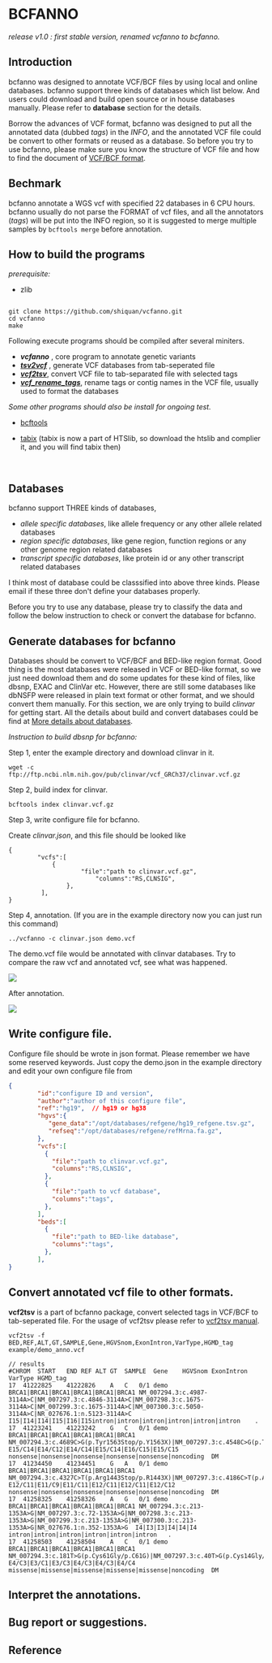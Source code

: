 
BCFANNO
==========

*release v1.0 :  first stable version, renamed vcfanno to bcfanno.*



## **Introduction**

bcfanno was designed to annotate VCF/BCF files by using local and online databases. bcfanno support three kinds of databases which list below. And users could download and build open source or in house databases manually. Please refer to **database** section for the details.

Borrow the advances of VCF format, bcfanno was designed to put all the annotated data (dubbed *tags*) in the *INFO*, and the annotated VCF file could be convert to other formats or reused as a database. So before you try to use bcfanno, please make sure you know the structure of VCF file and how to find the document of [VCF/BCF format](https://samtools.github.io/hts-specs/VCFv4.2.pdf).



## Bechmark

bcfanno annotate a WGS vcf with specified 22 databases in 6 CPU hours. bcfanno usually do not parse the FORMAT of vcf files, and all the annotators (*tags*) will be put into the INFO region, so it is suggested to merge multiple samples by `bcftools merge` before annotation.





## **How to build the programs**

*prerequisite:*

* zlib

```

git clone https://github.com/shiquan/vcfanno.git
cd vcfanno
make
```

Following execute programs should be compiled after several miniters.

* ***vcfanno*** , core program to annotate genetic variants
* [***tsv2vcf***](https://github.com/shiquan/vcfanno/blob/master/documents/tsv2vcf_manual.md) ,  generate VCF databases from tab-seperated file
* [***vcf2tsv***](https://github.com/shiquan/vcfanno/blob/master/documents/vcf2tsv_manual.md), convert VCF file to tab-separated file with selected tags
* [***vcf_rename_tags***](https://github.com/shiquan/vcfanno/blob/master/documents/vcf_rename_tags_manual.md), rename tags or contig names in the VCF file, usually used to format the databases



*Some other programs should also be install for ongoing test.*

* [bcftools](http://www.htslib.org/download/) 

* [tabix](http://www.htslib.org/download/) (tabix is now a part of HTSlib, so download the htslib and complier it, and you will find tabix then)

  ​

## **Databases**

bcfanno support THREE kinds of databases,

* *allele specific databases*, like allele frequency or any other allele related databases
* *region specific databases*, like gene region, function regions or any other genome region related databases
* *transcript specific databases*, like protein id or any other transcript related databases

I think most of database could be classsified into above three kinds. Please email if these three don't define your databases properly.

Before you try to use any database, please try to classify the data and follow the below instruction to check or convert the database for bcfanno.



## **Generate databases for bcfanno**

Databases should be convert to VCF/BCF and BED-like region format. Good thing is the most databases were released in VCF or BED-like format, so we just need download them and do some updates for these kind of files, like dbsnp, EXAC and ClinVar etc. However, there are still some databases like dbNSFP were released in plain text format or other format, and we should convert them manually. For this section, we are only trying to build *clinvar* for getting start. All the details about build and convert databases could be find at [More details about databases](https://github.com/shiquan/vcfanno/blob/master/documents/database/more_details.md).


*Instruction to build dbsnp for bcfanno:*

Step 1, enter the example directory and download clinvar in it.

`wget -c ftp://ftp.ncbi.nlm.nih.gov/pub/clinvar/vcf_GRCh37/clinvar.vcf.gz`

Step 2, build index for clinvar.

`bcftools index clinvar.vcf.gz`

Step 3, write configure file for bcfanno.

Create *clinvar.json*, and this file should be looked like

```
{
        "vcfs":[
        	{
                	"file":"path to clinvar.vcf.gz",
                        "columns":"RS,CLNSIG",
                },
         ],
}
```

Step 4, annotation. (If you are in the example directory now you can just run this command)

`../vcfanno -c clinvar.json demo.vcf`

The demo.vcf file would be annotated with clinvar databases. Try to compare the raw vcf and annotated vcf, see what was happened.

![](https://github.com/shiquan/vcfanno/blob/master/documents/database/raw_vcf.png)

After annotation.

![](https://github.com/shiquan/vcfanno/blob/master/documents/database/anno_vcf.png)



## **Write configure file.**

Configure file should be wrote in json format. Please remember we have some reserved keywords. Just copy the demo.json in the example directory and edit your own configure file from 

```json
{
        "id":"configure ID and version",
        "author":"author of this configure file",
        "ref":"hg19",  // hg19 or hg38
        "hgvs":{
           "gene_data":"/opt/databases/refgene/hg19_refgene.tsv.gz",
           "refseq":"/opt/databases/refgene/refMrna.fa.gz",
        },
        "vcfs":[ 
          {
            "file":"path to clinvar.vcf.gz",
       	    "columns":"RS,CLNSIG",
          },
          {
     	    "file":"path to vcf database",
            "columns":"tags",
          },
        ],
        "beds":[
          {
            "file":"path to BED-like database",
            "columns":"tags",
          },          
        ],
}
```

## **Convert annotated vcf file to other formats.**

**vcf2tsv** is a part of bcfanno package, convert selected tags in VCF/BCF to tab-seperated file.  For the usage of vcf2tsv please refer to [vcf2tsv manual](https://github.com/shiquan/vcfanno/blob/master/documents/vcf2tsv_manual.md).

```
vcf2tsv -f BED,REF,ALT,GT,SAMPLE,Gene,HGVSnom,ExonIntron,VarType,HGMD_tag example/demo_anno.vcf

// results 
#CHROM	START	END	REF	ALT	GT	SAMPLE	Gene	HGVSnom	ExonIntron	VarType	HGMD_tag
17	41222825	41222826	A	C	0/1	demo	BRCA1|BRCA1|BRCA1|BRCA1|BRCA1|BRCA1	NM_007294.3:c.4987-3114A>C|NM_007297.3:c.4846-3114A>C|NM_007298.3:c.1675-3114A>C|NM_007299.3:c.1675-3114A>C|NM_007300.3:c.5050-3114A>C|NR_027676.1:n.5123-3114A>C	I15|I14|I14|I15|I16|I15intron|intron|intron|intron|intron|intron	.
17	41223241	41223242	G	C	0/1	demo	BRCA1|BRCA1|BRCA1|BRCA1|BRCA1|BRCA1	NM_007294.3:c.4689C>G(p.Tyr1563Stop/p.Y1563X)|NM_007297.3:c.4548C>G(p.Tyr1516Stop/p.Y1516X)|NM_007298.3:c.1377C>G(p.Tyr459Stop/p.Y459X)|NM_007299.3:c.1377C>G(p.Tyr459Stop/p.Y459X)|NM_007300.3:c.4752C>G(p.Tyr1584Stop/p.Y1584X)|NR_027676.1:n.4825C>G	E15/C14|E14/C12|E14/C14|E15/C14|E16/C15|E15/C15	nonsense|nonsense|nonsense|nonsense|nonsense|noncoding	DM
17	41234450	41234451	G	A	0/1	demo	BRCA1|BRCA1|BRCA1|BRCA1|BRCA1|BRCA1	NM_007294.3:c.4327C>T(p.Arg1443Stop/p.R1443X)|NM_007297.3:c.4186C>T(p.Arg1396Stop/p.R1396X)|NM_007298.3:c.1018C>T(p.Arg340Stop/p.R340X)|NM_007299.3:c.1018C>T(p.Arg340Stop/p.R340X)|NM_007300.3:c.4327C>T(p.Arg1443Stop/p.R1443X)|NR_027676.1:n.4463C>T	E12/C11|E11/C9|E11/C11|E12/C11|E12/C11|E12/C12	nonsense|nonsense|nonsense|nonsense|nonsense|noncoding	DM
17	41258325	41258326	A	G	0/1	demo	BRCA1|BRCA1|BRCA1|BRCA1|BRCA1|BRCA1	NM_007294.3:c.213-1353A>G|NM_007297.3:c.72-1353A>G|NM_007298.3:c.213-1353A>G|NM_007299.3:c.213-1353A>G|NM_007300.3:c.213-1353A>G|NR_027676.1:n.352-1353A>G	I4|I3|I3|I4|I4|I4	intron|intron|intron|intron|intron|intron	.
17	41258503	41258504	A	C	0/1	demo	BRCA1|BRCA1|BRCA1|BRCA1|BRCA1|BRCA1	NM_007294.3:c.181T>G(p.Cys61Gly/p.C61G)|NM_007297.3:c.40T>G(p.Cys14Gly/p.C14G)|NM_007298.3:c.181T>G(p.Cys61Gly/p.C61G)|NM_007299.3:c.181T>G(p.Cys61Gly/p.C61G)|NM_007300.3:c.181T>G(p.Cys61Gly/p.C61G)|NR_027676.1:n.342T>G	E4/C3|E3/C1|E3/C3|E4/C3|E4/C3|E4/C4	missense|missense|missense|missense|missense|noncoding	DM
```



## **Interpret the annotations.**





## **Bug report or suggestions**.





## **Reference**

